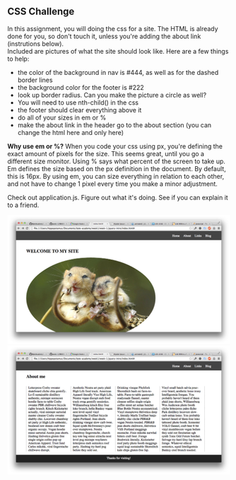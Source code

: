 ## CSS Challenge

In this assignment, you will doing the css for a site. The HTML is already done for you, so don't touch it, unless you're adding the about link (instrutions below).  
Included are pictures of what the site should look like. Here are a few things to help:  
* the color of the background in nav is #444, as well as for the dashed border lines
* the background color for the footer is #222
* look up border radius. Can you make the picture a circle as well?
* You will need to use nth-child() in the css
* the footer should clear everything above it
* do all of your sizes in em or %
* make the about link in the header go to the about section (you can change the html here and only here)

**Why use em or %?** When you code your css using px, you're defining the exact amount of pixels for the size. This seems great, until you go a different size monitor. Using % says what percent of the screen to take up. Em defines the size based on the px definition in the document. By default, this is 16px. By using em, you can size everything in relation to each other, and not have to change 1 pixel every time you make a minor adjustment.  

Check out application.js. Figure out what it's doing. See if you can explain it to a friend.

![top of page](top.png)
![bottom of page](bottom.png)
